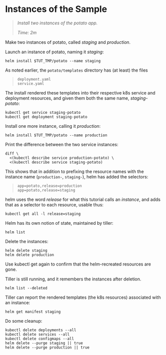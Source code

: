 # Instances of the Sample

> _Install two instances of the potato app._
>
> _Time: 2m_

Make two instances of potato, called
_staging_ and _production_.

Launch an instance of potato, naming it _staging_:

<!-- @installStaging @test -->
```
helm install $TUT_TMP/potato --name staging
```

As noted earlier, the `potato/templates` directory has
(at least) the files

> ```
> deployment.yaml
> service.yaml
> ```

The install rendered these templates into their
respective k8s service and deployment resources, and
given them both the same name, _staging-potato_:

<!-- @getStaging @test -->
```
kubectl get service staging-potato
kubectl get deployment staging-potato
```

Install one more instance, calling it _production_:

<!-- @installProduction @test -->
```
helm install $TUT_TMP/potato --name production
```

Print the difference between the two service instances:

<!-- @diffService  -->
```
diff \
  <(kubectl describe service production-potato) \
  <(kubectl describe service staging-potato)
```

This shows that in addition to prefixing the resource
names with the instance name (`production-`,
`staging-`), helm has added the selectors:

> ```
> app=potato,release=production
> app=potato,release=staging
> ```

helm uses the word _release_ for what this tutorial
calls an _instance_, and adds that as a selector to
each resource, usable thus:

<!-- @getAllStaging @test -->
```
kubectl get all -l release=staging
```

Helm has its own notion of state, maintained by tiller:

<!-- @list @test -->
```
helm list
```

Delete the instances:

<!-- @deleteInstances @test -->
```
helm delete staging
helm delete production
```

Use kubectl get again to confirm that the
helm-recreated resources are gone.

Tiller is still running, and it remembers the instances
after deletion.

<!-- @listDeleted @test -->
```
helm list --deleted
```

Tiller can report the rendered templates (the k8s resources)
associated with an instance:

<!-- @dumpYaml @test -->
```
helm get manifest staging
```

Do some cleanup:
<!-- @cleanup @test -->
```
kubectl delete deployments --all
kubectl delete services --all
kubectl delete configmaps --all
helm delete --purge staging || true
helm delete --purge production || true
```
